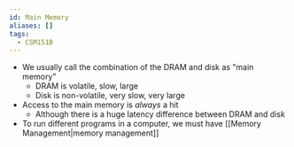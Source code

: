 ```yaml
---
id: Main Memory
aliases: []
tags:
  - CSM151B
---
```


- We usually call the combination of the DRAM and disk as "main memory"
  - DRAM is volatile, slow, large
  - Disk is non-volatile, very slow, very large
- Access to the main memory is _always_ a hit
  - Although there is a huge latency difference between DRAM and disk
- To run different programs in a computer, we must have
  [[Memory Management|memory management]]

